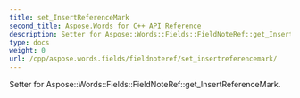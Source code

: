 ```yaml
---
title: set_InsertReferenceMark
second_title: Aspose.Words for C++ API Reference
description: Setter for Aspose::Words::Fields::FieldNoteRef::get_InsertReferenceMark. 
type: docs
weight: 0
url: /cpp/aspose.words.fields/fieldnoteref/set_insertreferencemark/
---
```


Setter for Aspose::Words::Fields::FieldNoteRef::get_InsertReferenceMark. 


